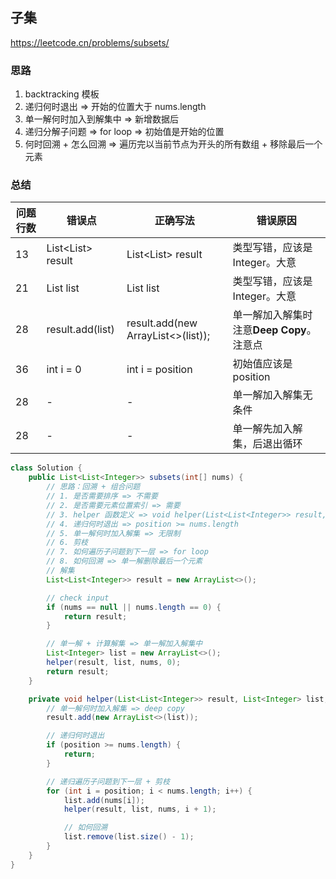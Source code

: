 ## 子集

<https://leetcode.cn/problems/subsets/>

### 思路

1. backtracking 模板
2. 递归何时退出 => 开始的位置大于 nums.length
3. 单一解何时加入到解集中 => 新增数据后
4. 递归分解子问题 => for loop => 初始值是开始的位置
5. 何时回溯 + 怎么回溯 => 遍历完以当前节点为开头的所有数组 + 移除最后一个元素

### 总结

| 问题行数 | 错误点                       | 正确写法                               | 错误原因                        |
|------|---------------------------|------------------------------------|-----------------------------|
| 13   | List<List<String>> result | List<List<Integer>> result         | 类型写错，应该是 Integer。大意         |
| 21   | List<String> list         | List<Integer> list                 | 类型写错，应该是 Integer。大意         |
| 28   | result.add(list)          | result.add(new ArrayList<>(list)); | 单一解加入解集时注意**Deep Copy**。注意点 |
| 36   | int i = 0                 | int i = position                   | 初始值应该是 position             |
| 28   | -                         | -                                  | 单一解加入解集无条件                  |
| 28   | -                         | -                                  | 单一解先加入解集，后退出循环              |

```java
class Solution {
    public List<List<Integer>> subsets(int[] nums) {
        // 思路：回溯 + 组合问题 
        // 1. 是否需要排序 => 不需要 
        // 2. 是否需要元素位置索引 => 需要
        // 3. helper 函数定义 => void helper(List<List<Integer>> result, List<Integer> list, int nums, int position);
        // 4. 递归何时退出 => position >= nums.length
        // 5. 单一解何时加入解集 => 无限制
        // 6. 剪枝
        // 7. 如何遍历子问题到下一层 => for loop
        // 8. 如何回溯 => 单一解删除最后一个元素
        // 解集
        List<List<Integer>> result = new ArrayList<>();

        // check input
        if (nums == null || nums.length == 0) {
            return result;
        }

        // 单一解 + 计算解集 => 单一解加入解集中
        List<Integer> list = new ArrayList<>();
        helper(result, list, nums, 0);
        return result;
    }

    private void helper(List<List<Integer>> result, List<Integer> list, int[] nums, int position) {
        // 单一解何时加入解集 => deep copy
        result.add(new ArrayList<>(list));

        // 递归何时退出
        if (position >= nums.length) {
            return;
        }

        // 递归遍历子问题到下一层 + 剪枝
        for (int i = position; i < nums.length; i++) {
            list.add(nums[i]);
            helper(result, list, nums, i + 1);

            // 如何回溯
            list.remove(list.size() - 1);
        }
    }
}
```
